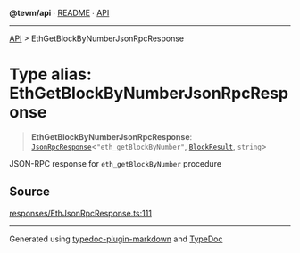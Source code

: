 **@tevm/api** ∙ [README](../README.md) ∙ [API](../API.md)

***

[API](../API.md) > EthGetBlockByNumberJsonRpcResponse

# Type alias: EthGetBlockByNumberJsonRpcResponse

> **EthGetBlockByNumberJsonRpcResponse**: [`JsonRpcResponse`](JsonRpcResponse.md)\<`"eth_getBlockByNumber"`, [`BlockResult`](BlockResult.md), `string`\>

JSON-RPC response for `eth_getBlockByNumber` procedure

## Source

[responses/EthJsonRpcResponse.ts:111](https://github.com/evmts/tevm-monorepo/blob/main/vm/api/src/responses/EthJsonRpcResponse.ts#L111)

***
Generated using [typedoc-plugin-markdown](https://www.npmjs.com/package/typedoc-plugin-markdown) and [TypeDoc](https://typedoc.org/)
